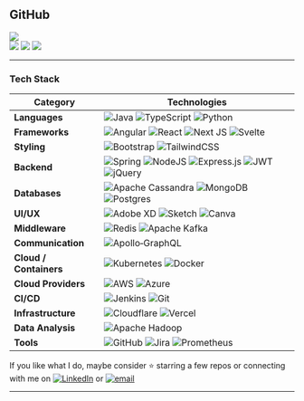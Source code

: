 
## GitHub
  
![](https://github-readme-stats.vercel.app/api?username=ananymishradev&theme=dark&hide_border=false&include_all_commits=true&count_private=true)<br/>
![](https://nirzak-streak-stats.vercel.app/?user=ananymishradev&theme=dark&hide_border=false)
![](https://github-readme-stats.vercel.app/api/top-langs/?username=ananymishradev&theme=dark&hide_border=false&include_all_commits=true&count_private=true&layout=compact)  [![](https://visitcount.itsvg.in/api?id=ananymishradev&icon=0&color=0)](https://visitcount.itsvg.in)

---
### Tech Stack

| **Category**         | **Technologies**                                                                                                   |
|----------------------|---------------------------------------------------------------------------------------------------------------------|
| **Languages**        | ![Java](https://img.shields.io/badge/java-%23ED8B00.svg?style=for-the-badge&logo=openjdk&logoColor=white)  ![TypeScript](https://img.shields.io/badge/typescript-%23007ACC.svg?style=for-the-badge&logo=typescript&logoColor=white) ![Python](https://img.shields.io/badge/python-3670A0?style=for-the-badge&logo=python&logoColor=ffdd54) |
| **Frameworks**       | ![Angular](https://img.shields.io/badge/angular-%23DD0031.svg?style=for-the-badge&logo=angular&logoColor=white) ![React](https://img.shields.io/badge/react-%2320232a.svg?style=for-the-badge&logo=react&logoColor=%2361DAFB) ![Next JS](https://img.shields.io/badge/Next-black?style=for-the-badge&logo=next.js&logoColor=white) ![Svelte](https://img.shields.io/badge/svelte-%23f1413d.svg?style=for-the-badge&logo=svelte&logoColor=white) |
| **Styling**          | ![Bootstrap](https://img.shields.io/badge/bootstrap-%238511FA.svg?style=for-the-badge&logo=bootstrap&logoColor=white) ![TailwindCSS](https://img.shields.io/badge/tailwindcss-%2338B2AC.svg?style=for-the-badge&logo=tailwind-css&logoColor=white) |
| **Backend**          | ![Spring](https://img.shields.io/badge/spring-%236DB33F.svg?style=for-the-badge&logo=spring&logoColor=white) ![NodeJS](https://img.shields.io/badge/node.js-6DA55F?style=for-the-badge&logo=node.js&logoColor=white) ![Express.js](https://img.shields.io/badge/express.js-%23404d59.svg?style=for-the-badge&logo=express&logoColor=%2361DAFB) ![JWT](https://img.shields.io/badge/JWT-black?style=for-the-badge&logo=JSON%20web%20tokens) ![jQuery](https://img.shields.io/badge/jquery-%230769AD.svg?style=for-the-badge&logo=jquery&logoColor=white) |
| **Databases**        | ![Apache Cassandra](https://img.shields.io/badge/cassandra-%231287B1.svg?style=for-the-badge&logo=apache-cassandra&logoColor=white) ![MongoDB](https://img.shields.io/badge/MongoDB-%234ea94b.svg?style=for-the-badge&logo=mongodb&logoColor=white) ![Postgres](https://img.shields.io/badge/postgres-%23316192.svg?style=for-the-badge&logo=postgresql&logoColor=white) |
| **UI/UX**            | ![Adobe XD](https://img.shields.io/badge/Adobe%20XD-470137?style=for-the-badge&logo=Adobe%20XD&logoColor=#FF61F6) ![Sketch](https://img.shields.io/badge/Sketch-FFB387?style=for-the-badge&logo=sketch&logoColor=black) ![Canva](https://img.shields.io/badge/Canva-%2300C4CC.svg?style=for-the-badge&logo=Canva&logoColor=white) |
| **Middleware**       | ![Redis](https://img.shields.io/badge/redis-%23DD0031.svg?style=for-the-badge&logo=redis&logoColor=white) ![Apache Kafka](https://img.shields.io/badge/Apache%20Kafka-000?style=for-the-badge&logo=apachekafka) |
| **Communication**    | ![Apollo‑GraphQL](https://img.shields.io/badge/-ApolloGraphQL-311C87?style=for-the-badge&logo=apollo-graphql) |
| **Cloud / Containers**| ![Kubernetes](https://img.shields.io/badge/kubernetes-%23326ce5.svg?style=for-the-badge&logo=kubernetes&logoColor=white) ![Docker](https://img.shields.io/badge/docker-%230db7ed.svg?style=for-the-badge&logo=docker&logoColor=white) |
| **Cloud Providers**  | ![AWS](https://img.shields.io/badge/AWS-%23FF9900.svg?style=for-the-badge&logo=amazon-aws&logoColor=white) ![Azure](https://img.shields.io/badge/azure-%230072C6.svg?style=for-the-badge&logo=microsoftazure&logoColor=white) |
| **CI/CD**             | ![Jenkins](https://img.shields.io/badge/jenkins-%232C5263.svg?style=for-the-badge&logo=jenkins&logoColor=white) ![Git](https://img.shields.io/badge/git-%23F05033.svg?style=for-the-badge&logo=git&logoColor=white) |
| **Infrastructure**    | ![Cloudflare](https://img.shields.io/badge/Cloudflare-F38020?style=for-the-badge&logo=Cloudflare&logoColor=white) ![Vercel](https://img.shields.io/badge/vercel-%23000000.svg?style=for-the-badge&logo=vercel&logoColor=white) |
| **Data Analysis**     | ![Apache Hadoop](https://img.shields.io/badge/Apache%20Hadoop-66CCFF?style=for-the-badge&logo=apachehadoop&logoColor=black) |
| **Tools**              | ![GitHub](https://img.shields.io/badge/github-%23121011.svg?style=for-the-badge&logo=github&logoColor=white) ![Jira](https://img.shields.io/badge/jira-%230A0FFF.svg?style=for-the-badge&logo=jira&logoColor=white) ![Prometheus](https://img.shields.io/badge/Prometheus-E6522C?style=for-the-badge&logo=Prometheus&logoColor=white) |


If you like what I do, maybe consider ⭐ starring a few repos or connecting with me on [![LinkedIn](https://img.shields.io/badge/LinkedIn-%230077B5.svg?logo=linkedin&logoColor=white)](https://linkedin.com/in/ananymishradev)  or [![email](https://img.shields.io/badge/Email-D14836?logo=gmail&logoColor=white)](mailto:anany.mishra.real@gmail.com) 


---




